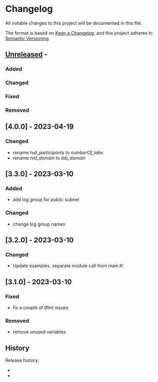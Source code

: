 # Changelog
<!-- markdownlint-disable MD013 -->
<!-- markdownlint-configure-file { "MD024":{"allow_different_nesting": true }} -->
All notable changes to this project will be documented in this file.

The format is based on [Keep a Changelog](https://keepachangelog.com/en/1.0.0/),
and this project adheres to [Semantic Versioning](https://semver.org/spec/v2.0.0.html).

## [Unreleased] -

### Added

### Changed

### Fixed

### Removed

## [4.0.0] - 2023-04-19

### Changed

- rename *tvd_participants* to *numberOf_labs*
- rename *tvd_domain* to *lab_domain*

## [3.3.0] - 2023-03-10

### Added

- add log group for public subnet

### Changed

- change log group names

## [3.2.0] - 2023-03-10

### Changed

- Update examples. separate module call from main.tf.

## [3.1.0] - 2023-03-10

### Fixed

- fix a couple of *tflint* issues

### Removed

- remove unused variables

## History

Release history:

- [unreleased]: <https://github.com/Trivadis/terraform-oci-tvdlab-vcn>
- [releases]: <https://github.com/Trivadis/terraform-oci-tvdlab-vcn/releases>
